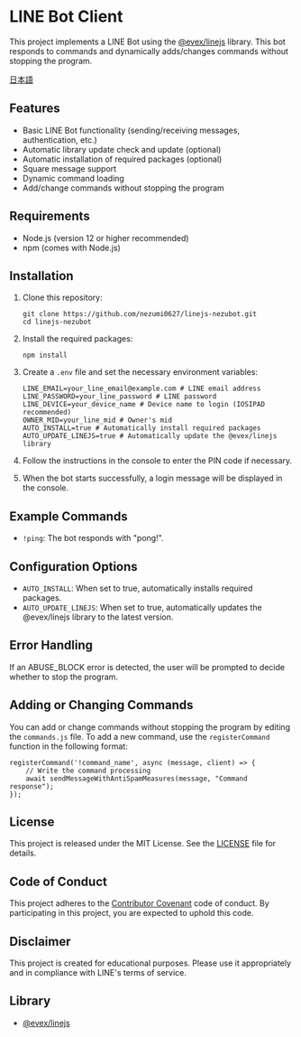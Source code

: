 # LINE Bot Client

This project implements a LINE Bot using the [@evex/linejs](https://github.com/evex-dev/linejs) library.
This bot responds to commands and dynamically adds/changes commands without stopping the program.

[日本語](README.md)

## Features

- Basic LINE Bot functionality (sending/receiving messages, authentication, etc.)
- Automatic library update check and update (optional)
- Automatic installation of required packages (optional)
- Square message support
- Dynamic command loading
- Add/change commands without stopping the program


## Requirements

- Node.js (version 12 or higher recommended)
- npm (comes with Node.js)

## Installation

1. Clone this repository:
   ```
   git clone https://github.com/nezumi0627/linejs-nezubot.git
   cd linejs-nezubot
   ```

2. Install the required packages:
   ```
   npm install
   ```

3. Create a `.env` file and set the necessary environment variables:
   ```
   LINE_EMAIL=your_line_email@example.com # LINE email address
   LINE_PASSWORD=your_line_password # LINE password
   LINE_DEVICE=your_device_name # Device name to login (IOSIPAD recommended)
   OWNER_MID=your_line_mid # Owner's mid
   AUTO_INSTALL=true # Automatically install required packages
   AUTO_UPDATE_LINEJS=true # Automatically update the @evex/linejs library
   ```


4. Follow the instructions in the console to enter the PIN code if necessary.

5. When the bot starts successfully, a login message will be displayed in the console.

## Example Commands

- `!ping`: The bot responds with "pong!".

## Configuration Options

- `AUTO_INSTALL`: When set to true, automatically installs required packages.
- `AUTO_UPDATE_LINEJS`: When set to true, automatically updates the @evex/linejs library to the latest version.

## Error Handling

If an ABUSE_BLOCK error is detected, the user will be prompted to decide whether to stop the program.

## Adding or Changing Commands

You can add or change commands without stopping the program by editing the `commands.js` file.
To add a new command, use the `registerCommand` function in the following format:

```
registerCommand('!command_name', async (message, client) => {
    // Write the command processing
    await sendMessageWithAntiSpamMeasures(message, "Command response");
});
```

## License

This project is released under the MIT License. See the [LICENSE](LICENSE) file for details.

## Code of Conduct

This project adheres to the [Contributor Covenant](CODE_OF_CONDUCT.md) code of conduct. By participating in this project, you are expected to uphold this code.

## Disclaimer

This project is created for educational purposes. Please use it appropriately and in compliance with LINE's terms of service.

## Library

- [@evex/linejs](https://github.com/evex-dev/linejs)


